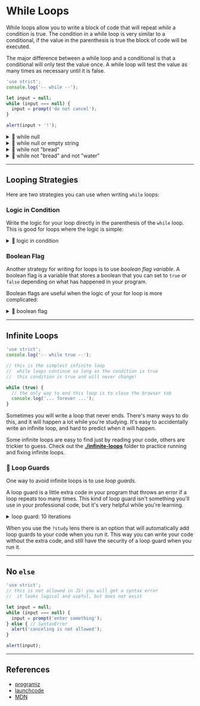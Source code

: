 # While Loops

While loops allow you to write a block of code that will repeat _while_ a
condition is true. The condition in a while loop is very similar to a
conditional, if the value in the parenthesis is true the block of code will be
executed.

The major difference between a while loop and a conditional is that a
conditional will only test the value once. A while loop will test the value as
many times as necessary until it is false.

```js
'use strict';
console.log('-- while --');

let input = null;
while (input === null) {
  input = prompt('do not cancel');
}

alert(input + '!');
```

<details>
<summary>🥚 while null</summary>

```js
'use strict';
console.log('-- while null --');

let input = null;

// continue prompting the user until they enter
//  an empty string is ok, because it is not canceling
while (input === null) {
  input = prompt('do not cancel');
}

alert(input + '!');
```

</details>
<details>
<summary>🥚 while null or empty string</summary>

```js
'use strict';
console.log('-- while null or empty string --');

let input = null;

// continue prompting the user until they enter something
//  an empty string is not allowed!
while (input === null || input === '') {
  input = prompt('enter something');
}

alert(input + '!');
```

</details>
<details>
<summary>🥚 while not "bread"</summary>

```js
'use strict';
console.log('-- while not "bread" --');

let input = null;

// continue prompting the user until they enter "bread"
//  this loop is different because it finishes when the user's input IS a specific value
//  the other loops ended when the user's input was NOT a specific value
while (input !== 'bread') {
  input = prompt('enter "bread"');
}

alert(input + '!');
```

</details>
<details>
<summary>🥚 while not "bread" and not "water"</summary>

```js
'use strict';
console.log('-- while not "bread" or "water" --');

let input = null;

// continue prompting the user until they enter "bread" or "water"
//  notice that this example use !== with &&, but the previous used === with ||
while (input !== 'bread' && input !== 'water') {
  input = prompt('enter "bread" or "water"');
}

alert(input + '!');
```

</details>

---

## Looping Strategies

Here are two strategies you can use when writing `while` loops:

### Logic in Condition

Write the logic for your loop directly in the parenthesis of the `while` loop.
This is good for loops where the logic is simple:

<details>
<summary>🥚 logic in condition</summary>

```js
'use strict';
// yup, nothing new here
// all of the examples so far have been written this way

let input = null;
while (input === null) {
  input = prompt('do not cancel');
}
alert(input);
```

</details>

### Boolean Flag

Another strategy for writing for loops is to use _boolean flag variable_. A
boolean flag is a variable that stores a boolean that you can set to `true` or
`false` depending on what has happened in your program.

Boolean flags are useful when the logic of your for loop is more complicated:

<details>
<summary>🐣 boolean flag</summary>

```js
'use strict';
let input = '';
let prompting = true;
while (prompting) {
  input = prompt(
    'enter something longer than 4 characters, or "cancel" to leave',
  );
  if (input === null) {
    prompting = false;
    input = 'you canceled';
  } else if (input.length > 4) {
    prompting = false;
  }
}
alert(input);
```

</details>

---

## Infinite Loops

```js
'use strict';
console.log('-- while true --');

// this is the simplest infinite loop
//  while loops continue so long as the condition is true
//  this condition is true and will never change!

while (true) {
  // the only way to end this loop is to close the browser tab
  console.log('... forever ...');
}
```

Sometimes you will write a loop that never ends. There's many ways to do this,
and it will happen a lot while you're studying. It's easy to accidentally write
an infinite loop, and hard to predict when it will happen.

Some infinite loops are easy to find just by reading your code, others are
trickier to guess. Check out the **[./infinite-loops](./infinite-loops)** folder
to practice running and fixing infinite loops.

### 🐣 Loop Guards

One way to avoid infinite loops is to use _loop guards_.

A loop guard is a little extra code in your program that throws an error if a
loop repeats too many times. This kind of loop guard isn't something you'll use
in your professional code, but it's very helpful while you're learning.

<details>
<summary>loop guard: 10 iterations</summary>

```js
'use strict';
console.log('-- loop guard: 10 iterations --');

let loopGuard = 0;
while (true) {
  loopGuard = loopGuard + 1;
  if (loopGuard > 10) {
    throw new RangeError('loopGuard exceeded 10 iterations');
  }

  console.log('(not) forever');
}
```

</details>

When you use the `?study` lens there is an option that will automatically add
loop guards to your code when you run it. This way you can write your code
without the extra code, and still have the security of a loop guard when you run
it.

---

## No `else`

```js
'use strict';
// this is not allowed in JS! you will get a syntax error
//  it looks logical and useful, but does not exist

let input = null;
while (input === null) {
  input = prompt('enter something');
} else { // SyntaxError
  alert('canceling is not allowed');
}

alert(input);
```

---

## References

- [programiz](https://www.programiz.com/javascript/while-loop)
- [launchcode](https://in-tech-gration.github.io/intro-to-professional-web-dev/chapters/loops/while-loops.html)
- [MDN](https://developer.mozilla.org/en-US/docs/Web/JavaScript/Reference/Statements/while)
